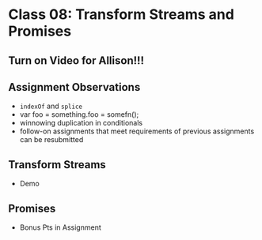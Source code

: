 # Class 08: Transform Streams and Promises

## Turn on Video for Allison!!!

## Assignment Observations

* `indexOf` and `splice`
* var foo = something.foo = somefn();
* winnowing duplication in conditionals
* follow-on assignments that meet requirements of previous assignments can be resubmitted

## Transform Streams
* Demo
	
## Promises
* Bonus Pts in Assignment
